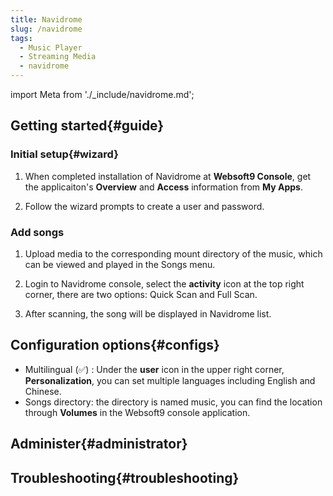 ```yaml
---
title: Navidrome
slug: /navidrome
tags:
  - Music Player
  - Streaming Media
  - navidrome
---
```


import Meta from './_include/navidrome.md';

<Meta name="meta" />

## Getting started{#guide}

### Initial setup{#wizard}

1. When completed installation of Navidrome at **Websoft9 Console**, get the applicaiton's **Overview** and **Access** information from **My Apps**.  

2. Follow the wizard prompts to create a user and password.

### Add songs

1. Upload media to the corresponding mount directory of the music, which can be viewed and played in the Songs menu.

2. Login to Navidrome console, select the **activity** icon at the top right corner, there are two options: Quick Scan and Full Scan.

3. After scanning, the song will be displayed in Navidrome list.

## Configuration options{#configs}

- Multilingual (✅) : Under the **user** icon in the upper right corner, **Personalization**, you can set multiple languages including English and Chinese.
- Songs directory: the directory is named music, you can find the location through **Volumes** in the Websoft9 console application.

## Administer{#administrator}

## Troubleshooting{#troubleshooting}

